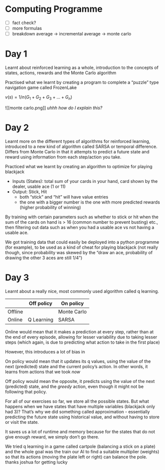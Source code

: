 # Computing Programme

- [ ]  fact check?
- [ ]  more formulas
- [ ]  breakdown average → incremental average → monte carlo

# Day 1

Learnt about reinforced learning as a whole, introduction to the concepts of states, actions, rewards and the Monte Carlo algorithm

Practised what we learnt by creating a program to complete a “puzzle” type navigation game called FrozenLake

$v(s) = 1/n(G_1 + G_2 + G_3 +...+G_n)$

![[monte carlo.png]]
*uhhh how do I explain this?*

# Day 2

Learnt more on the different types of algorithms for reinforced learning, introduced to a new kind of algorithm called SARSA or temporal difference. Differs from Monte Carlo in that it attempts to predict a future state and reward using information from each step/action you take.

Practiced what we learnt by creating an algorithm to optimize for playing blackjack

- Inputs (States): total sum of your cards in your hand, card shown by the dealer, usable ace (1 or 11)
- Output: Stick, Hit
    - both “stick” and “hit” will have value entries
    - the one with a bigger number is the one with more predicted rewards (higher probability of winning)

By training with certain parameters such as whether to stick or hit when the sum of the cards on hand is > 16 (common number to prevent busting) etc., then filtering out data such as when you had a usable ace vs not having a usable ace.

We got training data that could easily be deployed into a python programme (for example), to be used as a kind of cheat for playing blackjack (not really though, since probability was skewed by the “draw an ace, probability of drawing the other 3 aces are still 1/4”)

# Day 3

Learnt about a really nice, most commonly used algorithm called q learning.

|  | Off policy | On policy |
| --- | --- | --- |
| Offline |  | Monte Carlo |
| Online | Q Learning | SARSA |

Online would mean that it makes a prediction at every step, rather than at the end of every episode, allowing for lesser variability due to taking lesser steps (which again, is due to predicting what action to take in the first place)

However, this introduces a lot of bias in 

On policy would mean that it updates its q values, using the value of the next (predicted) state and the current policy’s action. In other words, it learns from actions that we took *now*

Off policy would mean the opposite, it predicts using the value of the next (predicted) state, and the *greedy* action, even though it might not be following that policy.

For all of our exercises so far, we store all the possible states. But what happens when we have states that have multiple variables (blackjack only had 3)? That’s why we did something called approximation - essentially predicting the future state using historical value, and without having to store or visit the state.

It saves us a lot of runtime and memory because for the states that do not give enough reward, we simply don’t go there.

We tried q learning in a game called cartpole (balancing a stick on a plate) and the whole goal was the train our AI to find a suitable multiplier (weights) so that its actions (moving the plate left or right) can balance the pole. thanks joshua for getting lucky